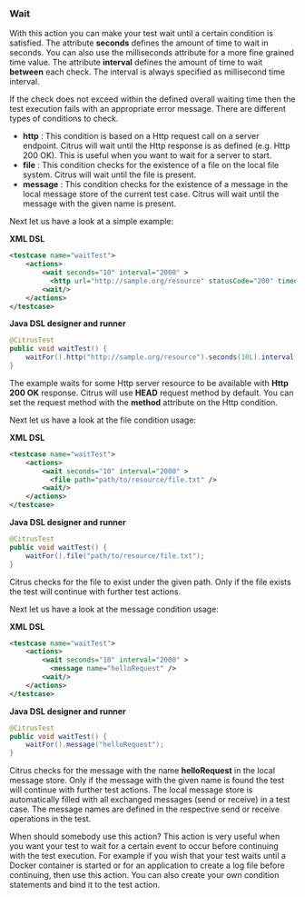 ### Wait

With this action you can make your test wait until a certain condition is satisfied. The attribute **seconds** defines the amount of time to wait in seconds. You can also use the milliseconds attribute for a more fine grained time value. The attribute **interval** defines the amount of time to wait **between** each check. The interval is always specified as millisecond time interval.

If the check does not exceed within the defined overall waiting time then the test execution fails with an appropriate error message. There are different types of conditions to check.

*  **http** : This condition is based on a Http request call on a server endpoint. Citrus will wait until the Http response is as defined (e.g. Http 200 OK). This is useful when you want to wait for a server to start.
*  **file** : This condition checks for the existence of a file on the local file system. Citrus will wait until the file is present.
*  **message** : This condition checks for the existence of a message in the local message store of the current test case. Citrus will wait until the message with the given name is present.

Next let us have a look at a simple example:

**XML DSL** 

```xml
<testcase name="waitTest">
    <actions>
        <wait seconds="10" interval="2000" >
          <http url="http://sample.org/resource" statusCode="200" timeout="2000" />
        <wait/>
    </actions>
</testcase>
```

**Java DSL designer and runner** 

```java
@CitrusTest
public void waitTest() {
    waitFor().http("http://sample.org/resource").seconds(10L).interval(2000L);
}
```

The example waits for some Http server resource to be available with **Http 200 OK** response. Citrus will use **HEAD** request method by default. You can set the request method with the **method** attribute on the Http condition.

Next let us have a look at the file condition usage:

**XML DSL** 

```xml
<testcase name="waitTest">
    <actions>
        <wait seconds="10" interval="2000" >
          <file path="path/to/resource/file.txt" />
        <wait/>
    </actions>
</testcase>
```

**Java DSL designer and runner** 

```java
@CitrusTest
public void waitTest() {
    waitFor().file("path/to/resource/file.txt");
}
```

Citrus checks for the file to exist under the given path. Only if the file exists the test will continue with further test actions.

Next let us have a look at the message condition usage:

**XML DSL** 

```xml
<testcase name="waitTest">
    <actions>
        <wait seconds="10" interval="2000" >
          <message name="helloRequest" />
        <wait/>
    </actions>
</testcase>
```

**Java DSL designer and runner** 

```java
@CitrusTest
public void waitTest() {
    waitFor().message("helloRequest");
}
```

Citrus checks for the message with the name **helloRequest** in the local message store. Only if the message with the given name is found the test will continue with further test actions. The local message
store is automatically filled with all exchanged messages (send or receive) in a test case. The message names are defined in the respective send or receive operations in the test.

When should somebody use this action? This action is very useful when you want your test to wait for a certain event to occur before continuing with the test execution. For example if you wish that your test waits until a Docker container is started or for an application to create a log file before continuing, then use this action. You can also create your own condition statements and bind it to the test action.

